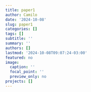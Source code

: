 ```yaml
---
title: paper1
author: Camilo
date: '2024-10-08'
slug: paper1
categories: []
tags: []
subtitle: ''
summary: ''
authors: []
lastmod: '2024-10-08T09:07:24-03:00'
featured: no
image:
  caption: ''
  focal_point: ''
  preview_only: no
projects: []
---
```

